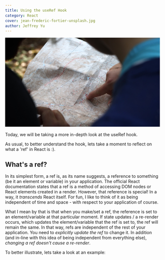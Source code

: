 ```yaml
---
title: Using the useRef Hook
category: React
cover: jean-frederic-fortier-unsplash.jpg
author: Jeffrey Yu
---
```


![map](./jean-frederic-fortier-unsplash.jpg "photo by jffortier on unsplash.com")

Today, we will be taking a more in-depth look at the useRef hook.  

As usual, to better understand the hook, lets take a moment to reflect on what a 'ref' in React is :).

## What's a ref?

In its simplest form, a ref is, as its name suggests, a reference to something (be it an element or variable) in your application.
The official React documentation states that a ref is a method of accessing DOM nodes or React elements created in a render. 
However, that reference is special! In a way, it _transcends_ React itself.
For fun, I like to think of it as being independent of time and space - with respect to your application of course. 

What I mean by that is that when you make/set a ref, the reference is set to an element/variable at that particular moment.
If state updates / a re-render occurs, which updates the element/variable that the ref is set to, the ref will remain the same. 
In that way, refs are independent of the rest of your application. You need to _explicitly update the ref_ to change it.
In addition (and in-line with this idea of being independent from everything else), _changing a ref doesn't cause a re-render_.

To better illustrate, lets take a look at an example: 

```javascript

```